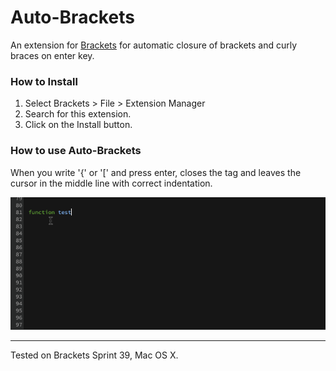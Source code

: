 Auto-Brackets
======

An extension for [Brackets](https://github.com/adobe/brackets/) for automatic closure of brackets and curly braces on enter key.

### How to Install

1. Select Brackets > File > Extension Manager
2. Search for this extension.
3. Click on the Install button.

### How to use Auto-Brackets
When you write '{' or '[' and press enter, closes the tag and leaves the cursor in the middle line with correct indentation.

![Example](auto-brackets3.gif "Example")

***
Tested on Brackets Sprint 39, Mac OS X.